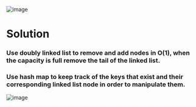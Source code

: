 ![image](https://user-images.githubusercontent.com/53051383/194937653-1e46c448-8b9c-45bd-8290-b2adb987adc1.png)

# Solution
### Use doubly linked list to remove and add nodes in O(1), when the capacity is full remove the tail of the linked list.

### Use hash map to keep track of the keys that exist and their corresponding linked list node in order to manipulate them. 

![image](https://user-images.githubusercontent.com/53051383/194938108-80cbc3cc-1562-41e8-974d-af9fab2a0f17.png)
